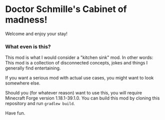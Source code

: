 # Doctor Schmille's Cabinet of madness!
Welcome and enjoy your stay!

### What even is this?
This mod is what I would consider a "kitchen sink" mod. In other words: This mod is a collection of disconnected concepts,
jokes and things I generally find entertaining.

If you want a serious mod with actual use cases, you might want to look somewhere else.

Should you (for whatever reason) want to use this, you will require Minecraft Forge version 1.18.1-39.1.0.
You can build this mod by cloning this repository and run `gradlew build`.

Have fun.